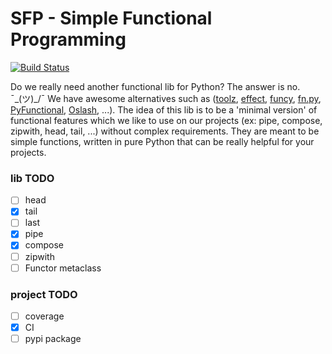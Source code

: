 # SFP - Simple Functional Programming
[![Build Status](https://travis-ci.org/z4r4tu5tr4/sfp.svg?branch=master)](https://travis-ci.org/z4r4tu5tr4/sfp)

Do we really need another functional lib for Python? The answer is no. ¯\_(ツ)_/¯ We have awesome alternatives such as ([toolz](https://github.com/pytoolz/toolz), [effect](https://github.com/python-effect/effect), [funcy](https://github.com/Suor/funcy), [fn.py](https://github.com/kachayev/fn.py), [PyFunctional](https://github.com/EntilZha/PyFunctional), [Oslash](https://github.com/dbrattli/OSlash), ...).
The idea of this lib is to be a 'minimal version' of functional features which we like to use on our projects (ex: pipe, compose, zipwith, head, tail, ...) without complex requirements. They are meant to be simple functions, written in pure Python that can be really helpful for your projects.

### lib TODO

- [ ] head
- [x] tail
- [ ] last
- [x] pipe
- [x] compose
- [ ] zipwith
- [ ] Functor metaclass

### project TODO

- [ ] coverage
- [x] CI
- [ ] pypi package
